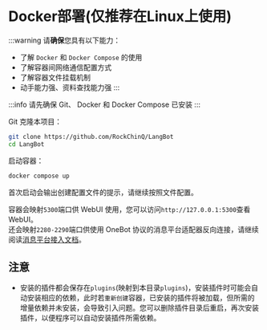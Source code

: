 # Docker部署(仅推荐在Linux上使用)

:::warning 
请**确保**您具有以下能力：  
 - 了解 `Docker` 和 `Docker Compose` 的使用  
 - 了解容器间网络通信配置方式  
 - 了解容器文件挂载机制
 - 动手能力强、资料查找能力强
::: 

:::info
请先确保 Git、 Docker 和 Docker Compose 已安装
:::

Git 克隆本项目：

```bash
git clone https://github.com/RockChinQ/LangBot
cd LangBot
```

启动容器：

```bash
docker compose up
```

首次启动会输出创建配置文件的提示，请继续按照文件配置。

容器会映射`5300`端口供 WebUI 使用，您可以访问`http://127.0.0.1:5300`查看 WebUI。  
还会映射`2280-2290`端口供使用 OneBot 协议的消息平台适配器反向连接，请继续阅读[消息平台接入文档](/deploy/platforms/aiocqhttp/napcat)。

## 注意

- 安装的插件都会保存在`plugins`(映射到本目录`plugins`)，安装插件时可能会自动安装相应的依赖，此时若`重新创建`容器，已安装的插件将被加载，但所需的增量依赖并未安装，会导致引入问题。您可以删除插件目录后重启，再次安装插件，以便程序可以自动安装插件所需依赖。